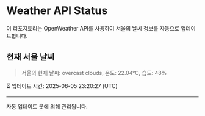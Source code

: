 
# Weather API Status

이 리포지토리는 OpenWeather API를 사용하여 서울의 날씨 정보를 자동으로 업데이트합니다.

## 현재 서울 날씨
> 서울의 현재 날씨: overcast clouds, 온도: 22.04°C, 습도: 48%

⏳ 업데이트 시간: 2025-06-05 23:20:27 (UTC)

---
자동 업데이트 봇에 의해 관리됩니다.
